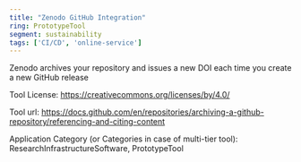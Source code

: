 ```yaml
---
title: "Zenodo GitHub Integration"
ring: PrototypeTool
segment: sustainability
tags: ['CI/CD', 'online-service']
---
```

Zenodo archives your repository and issues a new DOI each time you create a new GitHub release

Tool License: https://creativecommons.org/licenses/by/4.0/

Tool url: https://docs.github.com/en/repositories/archiving-a-github-repository/referencing-and-citing-content

Application Category (or Categories in case of multi-tier tool): ResearchInfrastructureSoftware, PrototypeTool
